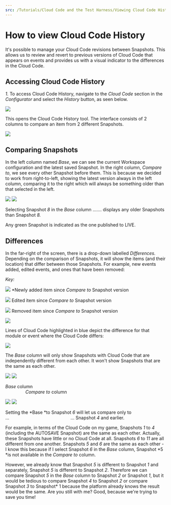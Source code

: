 ```yaml
---
src: /Tutorials/Cloud Code and the Test Harness/Viewing Cloud Code History.md
---
```


# How to view Cloud Code History

It's possible to manage your Cloud Code revisions between Snapshots. This allows us to review and revert to previous versions of Cloud Code that appears on events and provides us with a visual indicator to the differences in the Cloud Code.

## Accessing Cloud Code History

*1.* To access Cloud Code History, navigate to the *Cloud Code* section in the *Configurator* and select the *History* button, as seen below.

![](img/CloudHistory/1.png)

This opens the Cloud Code History tool. The interface consists of 2 columns to compare an item from 2 different Snapshots.

![](img/CloudHistory/2.png)

## Comparing Snapshots

In the left column named *Base*, we can see the current Workspace configuration and the latest saved Snapshot. In the right column, *Compare to*, we see every other Snapshot before them. This is because we decided to work from right-to-left, showing the latest version always in the left column, comparing it to the right which will always be something older than that selected in the left.

![](img/CloudHistory/3.png) ![](img/CloudHistory/4.png)

Selecting Snapshot *8* in the *Base* column ....... displays any older Snapshots than Snapshot *8.*

Any green Snapshot is indicated as the one published to LIVE.

## Differences

In the far-right of the screen, there is a drop-down labelled *Differences.* Depending on the comparison of Snapshots, it will show the items (and their location) that differ between those Snapshots. For example, new events added, edited events, and ones that have been removed:

*Key:*

![](img/CloudHistory/5.png) *Newly added item since *Compare to* Snapshot version

![](img/CloudHistory/6.png) Edited item since *Compare to* Snapshot version

![](img/CloudHistory/7.png) Removed item since *Compare to* Snapshot version

![](img/CloudHistory/8.png)

Lines of Cloud Code highlighted in blue depict the difference for that module or event where the Cloud Code differs:

![](img/CloudHistory/9.png)

The *Base* column will only show Snapshots with Cloud Code that are independently different from each other. It won't show Snapshots that are the same as each other.

![](img/CloudHistory/10.png) ![](img/CloudHistory/11.png)

*Base* column                                                                                                                          *Compare to* column

![](img/CloudHistory/12.png) ![](img/CloudHistory/13.png)

Setting the *Base *to Snapshot *6* will let us compare only to ...                                                 ... Snapshot *4* and earlier.

For example, in terms of the Cloud Code on my game, Snapshots *1* to *4* (including the AUTOSAVE Snapshot) are the same as each other. Actually, these Snapshots have little or no Cloud Code at all. Snapshots *6* to *11* are all different from one another. Snapshots *5* and *6* are the same as each other - I know this because if I select Snapshot *6* in the *Base* column, Snapshot *5 *is not available in the *Compare to* column.

However, we already know that Snapshot *5* is different to Snapshot *1* and separately, Snapshot *5* is different to Snapshot *2*. Therefore we can compare Snapshot *5* in the *Base* column to Snapshot *2* or Snapshot *1*, but it would be tedious to compare Snapshot *4* to Snapshot *2* or compare Snapshot *3* to Snapshot* 1 because the platform already knows the result would be the same. Are you still with me? Good, because we're trying to save you time!
